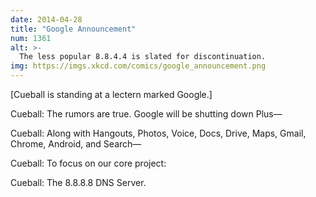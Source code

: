 ```yaml
---
date: 2014-04-28
title: "Google Announcement"
num: 1361
alt: >-
  The less popular 8.8.4.4 is slated for discontinuation.
img: https://imgs.xkcd.com/comics/google_announcement.png
---
```

[Cueball is standing at a lectern marked Google.]

Cueball: The rumors are true. Google will be shutting down Plus—

Cueball: Along with Hangouts, Photos, Voice, Docs, Drive, Maps, Gmail, Chrome, Android, and Search—

Cueball: To focus on our core project:

Cueball: The 8.8.8.8 DNS Server.
